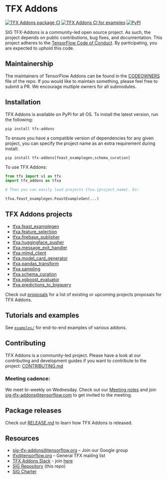 # TFX Addons

[![TFX Addons package CI](https://github.com/tensorflow/tfx-addons/actions/workflows/ci.yml/badge.svg)](https://github.com/tensorflow/tfx-addons/actions/workflows/ci.yml)
[![TFX Addons CI for examples](https://github.com/tensorflow/tfx-addons/actions/workflows/ci_examples.yml/badge.svg)](https://github.com/tensorflow/tfx-addons/actions/workflows/ci_examples.yml)
[![PyPI](https://badge.fury.io/py/tfx-addons.svg)](https://badge.fury.io/py/tfx-addons)


SIG TFX-Addons is a community-led open source project. As such, the project depends on public contributions, bug fixes, and documentation. This project adheres to the [TensorFlow Code of Conduct](https://github.com/tensorflow/tensorflow/blob/master/CODE_OF_CONDUCT.md). By participating, you are expected to uphold this code.

## Maintainership

The maintainers of TensorFlow Addons can be found in the [CODEOWNERS](https://github.com/tensorflow/tfx-addons/blob/main/CODEOWNERS) file of the repo. If you would
like to maintain something, please feel free to submit a PR. We encourage multiple
owners for all submodules.


## Installation

TFX Addons is available on PyPI for all OS. To install the latest version,
run the following:

```
pip install tfx-addons
```

To ensure you have a compatible version of dependencies for any given project,
you can specify the project name  as an extra requirement during install:

```
pip install tfx-addons[feast_examplegen,schema_curation]
```

To use TFX Addons:

```python
from tfx import v1 as tfx
import tfx_addons as tfxa

# Then you can easily load projects tfxa.{project_name}. Ex:

tfxa.feast_examplegen.FeastExampleGen(...)

```


## TFX Addons projects

* [tfxa.feast_examplegen](https://github.com/tensorflow/tfx-addons/tree/main/tfx_addons/feast_examplegen)
* [tfxa.feature_selection](https://github.com/tensorflow/tfx-addons/tree/main/tfx_addons/feature_selection)
* [tfxa.firebase_publisher](https://github.com/tensorflow/tfx-addons/tree/main/tfx_addons/firebase_publisher)
* [tfxa.huggingface_pusher](https://github.com/tensorflow/tfx-addons/tree/main/tfx_addons/huggingface_pusher)
* [tfxa.message_exit_handler](https://github.com/tensorflow/tfx-addons/tree/main/tfx_addons/message_exit_handler)
* [tfxa.mlmd_client](https://github.com/tensorflow/tfx-addons/tree/main/tfx_addons/mlmd_client)
* [tfxa.model_card_generator](https://github.com/tensorflow/tfx-addons/tree/main/tfx_addons/model_card_generator)
* [tfxa.pandas_transform](https://github.com/tensorflow/tfx-addons/tree/main/tfx_addons/pandas_transform)
* [tfxa.sampling](https://github.com/tensorflow/tfx-addons/tree/main/tfx_addons/sampling)
* [tfxa.schema_curation](https://github.com/tensorflow/tfx-addons/tree/main/tfx_addons/schema_curation)
* [tfxa.xgboost_evaluator](https://github.com/tensorflow/tfx-addons/tree/main/tfx_addons/xgboost_evaluator)
* [tfxa.predictions_to_bigquery](https://github.com/tensorflow/tfx-addons/tree/main/tfx_addons/predictions_to_bigquery)


Check out [proposals](https://github.com/tensorflow/tfx-addons/tree/main/proposals) for a list of existing or upcoming projects proposals for TFX Addons.


## Tutorials and examples
See [`examples/`](examples/)
for end-to-end examples of various addons.

## Contributing

TFX Addons is a community-led project. Please have a look at our contributing and development guides if you want to contribute to the project: [CONTRIBUTING.md](https://github.com/tensorflow/tfx-addons/blob/main/CONTRIBUTING.md)

### Meeting cadence:

We meet bi-weekly on Wednesday. Check out our [Meeting notes](https://docs.google.com/document/d/1T0uZPoZhwNStuKkeCNsfE-kfc-PINISKIitYxkTK3Gw/edit?resourcekey=0-N9vT9Tn171wYplyYn4IPjQ) and join [sig-tfx-addons@tensorflow.com](https://groups.google.com/a/tensorflow.org/g/sig-tfx-addons) to get invited to the meeting.

## Package releases

Check out [RELEASE.md](https://github.com/tensorflow/tfx-addons/blob/main/RELEASE.md) to learn how TFX Addons is released.

## Resources

- [sig-tfx-addons@tensorflow.org](https://groups.google.com/a/tensorflow.org/g/sig-tfx-addons) – Join our Google group
- [tfx@tensorflow.org](https://groups.google.com/a/tensorflow.org/g/tfx) – General TFX mailing list
- [TFX Addons Slack](https://tfxaddons.slack.com) -  join [here](https://join.slack.com/t/tfxaddons/shared_invite/zt-tu1981lj-npIhRSHF8gl9G0ldUovbcw)
- [SIG Repository](http://github.com/tensorflow/tfx-addons) (this repo)
- [SIG Charter](https://github.com/tensorflow/community/blob/master/sigs/tfx-addons/CHARTER.md)


